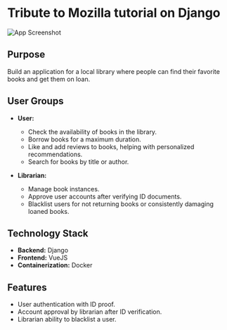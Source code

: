 # Tribute to Mozilla tutorial on Django
![App Screenshot](https://i.ibb.co/wrzgw07Y/Screenshot-2025-07-16-130529.png)

## Purpose

Build an application for a local library where people can find their favorite books and get them on loan.

## User Groups

- **User:**  
  - Check the availability of books in the library.
  - Borrow books for a maximum duration.
  - Like and add reviews to books, helping with personalized recommendations.
  - Search for books by title or author.

- **Librarian:**  
  - Manage book instances.
  - Approve user accounts after verifying ID documents.
  - Blacklist users for not returning books or consistently damaging loaned books.

## Technology Stack

- **Backend:** Django  
- **Frontend:** VueJS  
- **Containerization:** Docker

## Features

- User authentication with ID proof.
- Account approval by librarian after ID verification.
- Librarian ability to blacklist a user.

